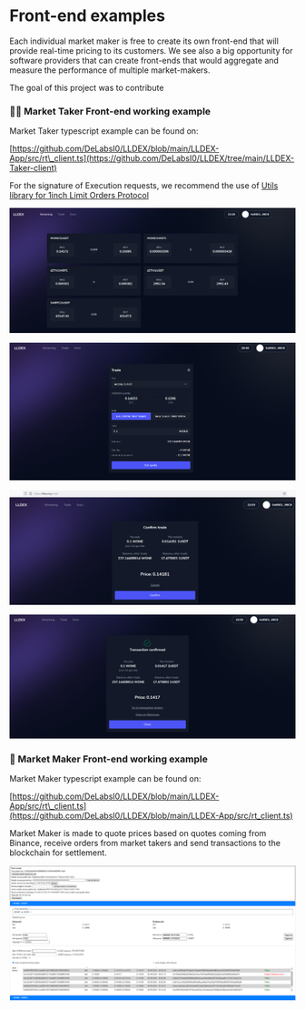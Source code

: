 # Front-end examples

Each individual market maker is free to create its own front-end that will provide real-time pricing to its customers. We see also a big opportunity for software providers that can create front-ends that would aggregate and measure the performance of multiple market-makers.

The goal of this project was to contribute 

### 👨‍🌾 Market Taker Front-end working example

Market Taker typescript example can be found on:

[https://github.com/DeLabsI0/LLDEX/blob/main/LLDEX-App/src/rt\_client.ts](https://github.com/DeLabsI0/LLDEX/tree/main/LLDEX-Taker-client)

For the signature of Execution requests, we recommend the use of [Utils library for 1inch Limit Orders Protocol](https://github.com/1inch/limit-order-protocol-utils)



![](../.gitbook/assets/image%20%2813%29.png)

![](../.gitbook/assets/image%20%2811%29.png)

![](../.gitbook/assets/image%20%2812%29.png)

![](../.gitbook/assets/image%20%2817%29.png)

### 🤝 Market Maker Front-end working example

Market Maker typescript example can be found on:

[https://github.com/DeLabsI0/LLDEX/blob/main/LLDEX-App/src/rt\_client.ts](https://github.com/DeLabsI0/LLDEX/blob/main/LLDEX-App/src/rt_client.ts)

Market Maker is made to quote prices based on quotes coming from Binance, receive orders from market takers and send transactions to the blockchain for settlement.

![](../.gitbook/assets/image%20%2816%29.png)

